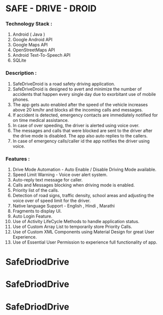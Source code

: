 # SAFE - DRIVE - DROID

### Technology Stack :
1. Android ( Java )
2. Google Android API
3. Google Maps API
4. OpenStreetMaps API
5. Android Text-To-Speech API
6. SQLite


### Description :
1. SafeDriveDroid is a road safety driving application.
2. SafeDriveDroid is designed to avert and minimize the number of accidents that happen every single day due to exorbitant use of mobile phones.
3. The app gets auto enabled after the speed of the vehicle increases above 20 km/hr and blocks all the incoming calls and messages.
4. If accident is detected, emergency contacts are immediately notified for on time medical assistance.
5. In case of over speeding, the driver is alerted using voice over.
6. The messages and calls that were blocked are sent to the driver after the drive mode is disabled. The app also auto replies to the callers.
7. In case of emergency calls/caller id the app notifies the driver using voice.


### Features :
1. Drive Mode Automation - Auto Enable / Disable Driving Mode available.
2. Speed Limit Warning - Voice over alert system.
3. Auto-reply text message for caller.
4. Calls and Messages blocking when driving mode is enabled.
5. Priority list of the calls.
7. Detection of road signs, traffic density, school areas and adjusting the voice over of speed limit for the driver.
8. Native language Support - English , Hindi , Marathi
9. Fragments to display UI.
10. Auto Login Feature.
11. Use of Activity LifeCycle Methods to handle application status.
12. Use of Custom Array List to temporarily store Priority Calls.
13. Use of Custom XML Components using Material Design for great User Experience.
14. Use of Essential User Permission to experience full functionality of app.




# SafeDriodDrive
# SafeDriodDrive
# SafeDriodDrive
